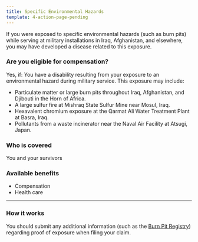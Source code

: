```yaml
---
title: Specific Environmental Hazards
template: 4-action-page-pending
---
```


If you were exposed to specific environmental hazards (such as burn pits) while serving at military installations in Iraq, Afghanistan, and elsewhere, you may have developed a disease related to this exposure.

<div class="call-out" markdown="1">

### Are you eligible for compensation?
Yes, if:
  You have a disability resulting from your exposure to an environmental hazard during military service.  This exposure may include:

  - Particulate matter or large burn pits throughout Iraq, Afghanistan, and Djibouti in the Horn of Africa.
  - A large sulfur fire at Mishraq State Sulfur Mine near Mosul, Iraq.
  - Hexavalent chromium exposure at the Qarmat Ali Water Treatment Plant at Basra, Iraq.
  - Pollutants from a waste incinerator near the Naval Air Facility at Atsugi, Japan.

### Who is covered
You and your survivors

</div>

### Available benefits

- Compensation
- Health care

-----

### How it works

You should submit any additional information (such as the [Burn Pit Registry]( https://veteran.mobilehealth.va.gov/AHBurnPitRegistry/)) regarding proof of exposure when filing your claim.
